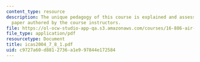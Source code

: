 ```yaml
---
content_type: resource
description: The unique pedagogy of this course is explained and assessed in this
  paper authored by the course instructors.
file: https://ol-ocw-studio-app-qa.s3.amazonaws.com/courses/16-886-air-transportation-systems-architecting-spring-2004/c9727a60d8812736a1e997844e172584_icas2004_7_8_1.pdf
file_type: application/pdf
resourcetype: Document
title: icas2004_7_8_1.pdf
uid: c9727a60-d881-2736-a1e9-97844e172584
---
```

